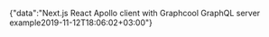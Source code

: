 {"data":"Next.js React Apollo client with Graphcool GraphQL server example2019-11-12T18:06:02+03:00"}
